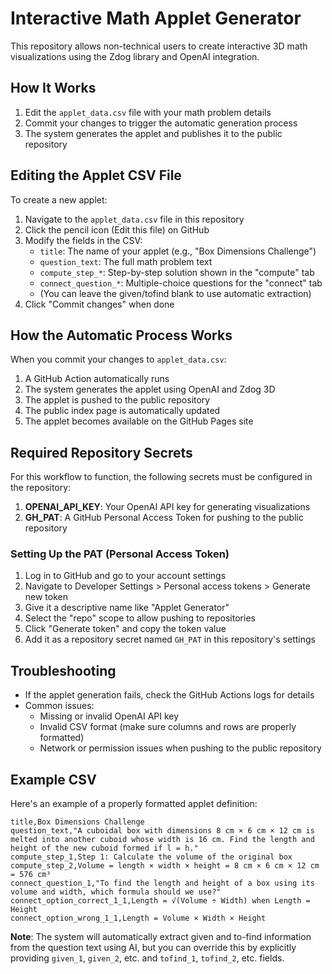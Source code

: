 # Interactive Math Applet Generator

This repository allows non-technical users to create interactive 3D math visualizations using the Zdog library and OpenAI integration.

## How It Works

1. Edit the `applet_data.csv` file with your math problem details
2. Commit your changes to trigger the automatic generation process
3. The system generates the applet and publishes it to the public repository

## Editing the Applet CSV File

To create a new applet:

1. Navigate to the `applet_data.csv` file in this repository
2. Click the pencil icon (Edit this file) on GitHub
3. Modify the fields in the CSV:
   - `title`: The name of your applet (e.g., "Box Dimensions Challenge")
   - `question_text`: The full math problem text
   - `compute_step_*`: Step-by-step solution shown in the "compute" tab
   - `connect_question_*`: Multiple-choice questions for the "connect" tab
   - (You can leave the given/tofind blank to use automatic extraction)
4. Click "Commit changes" when done

## How the Automatic Process Works

When you commit your changes to `applet_data.csv`:

1. A GitHub Action automatically runs
2. The system generates the applet using OpenAI and Zdog 3D
3. The applet is pushed to the public repository
4. The public index page is automatically updated
5. The applet becomes available on the GitHub Pages site

## Required Repository Secrets

For this workflow to function, the following secrets must be configured in the repository:

1. **OPENAI_API_KEY**: Your OpenAI API key for generating visualizations
2. **GH_PAT**: A GitHub Personal Access Token for pushing to the public repository

### Setting Up the PAT (Personal Access Token)

1. Log in to GitHub and go to your account settings
2. Navigate to Developer Settings > Personal access tokens > Generate new token
3. Give it a descriptive name like "Applet Generator"
4. Select the "repo" scope to allow pushing to repositories
5. Click "Generate token" and copy the token value
6. Add it as a repository secret named `GH_PAT` in this repository's settings

## Troubleshooting

- If the applet generation fails, check the GitHub Actions logs for details
- Common issues:
  - Missing or invalid OpenAI API key
  - Invalid CSV format (make sure columns and rows are properly formatted)
  - Network or permission issues when pushing to the public repository
  
## Example CSV

Here's an example of a properly formatted applet definition:

```
title,Box Dimensions Challenge
question_text,"A cuboidal box with dimensions 8 cm × 6 cm × 12 cm is melted into another cuboid whose width is 16 cm. Find the length and height of the new cuboid formed if l = h."
compute_step_1,Step 1: Calculate the volume of the original box
compute_step_2,Volume = length × width × height = 8 cm × 6 cm × 12 cm = 576 cm³
connect_question_1,"To find the length and height of a box using its volume and width, which formula should we use?"
connect_option_correct_1_1,Length = √(Volume ÷ Width) when Length = Height
connect_option_wrong_1_1,Length = Volume × Width × Height
```

**Note**: The system will automatically extract given and to-find information from the question text using AI, but you can override this by explicitly providing `given_1`, `given_2`, etc. and `tofind_1`, `tofind_2`, etc. fields.
